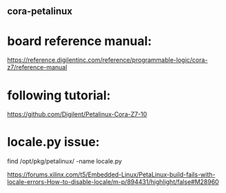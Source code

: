 ## cora-petalinux

# board reference manual:
https://reference.digilentinc.com/reference/programmable-logic/cora-z7/reference-manual

# following tutorial:
https://github.com/Digilent/Petalinux-Cora-Z7-10

# locale.py issue:

find /opt/pkg/petalinux/ -name locale.py

https://forums.xilinx.com/t5/Embedded-Linux/PetaLinux-build-fails-with-locale-errors-How-to-disable-locale/m-p/894431/highlight/false#M28960
